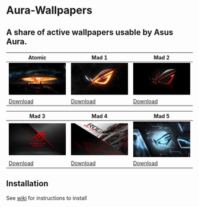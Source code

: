 # Aura-Wallpapers
## A share of active wallpapers usable by Asus Aura.

|Atomic|Mad 1|Mad 2|
|---|---|---|
|![ScreenShot](https://github.com/sylverbee/Aura-Wallpapers/blob/assets/atomic_preview.png)|![ScreenShot](https://github.com/sylverbee/Aura-Wallpapers/blob/assets/Mad%201_preview.png)|![ScreenShot](https://github.com/sylverbee/Aura-Wallpapers/blob/assets/Mad%202_preview.png)|
|[Download](https://github.com/sylverbee/Aura-Wallpapers/blob/main/Atomic.zip)|[Download](https://github.com/sylverbee/Aura-Wallpapers/blob/main/Mad%201.zip)|[Download](https://github.com/sylverbee/Aura-Wallpapers/blob/main/Atomic.zip)|[Download](https://github.com/sylverbee/Aura-Wallpapers/blob/main/Mad%202.zip)|

|Mad 3|Mad 4|Mad 5|
|---|---|---|
|![ScreenShot](https://github.com/sylverbee/Aura-Wallpapers/blob/assets/Mad%203_preview.png)|![ScreenShot](https://github.com/sylverbee/Aura-Wallpapers/blob/assets/Mad%204_preview.png)|![ScreenShot](https://github.com/sylverbee/Aura-Wallpapers/blob/assets/Mad%205_preview.png)|
|[Download](https://github.com/sylverbee/Aura-Wallpapers/blob/main/Mad%203.zip)|[Download](https://github.com/sylverbee/Aura-Wallpapers/blob/main/Mad%204.zip)|[Download](https://github.com/sylverbee/Aura-Wallpapers/blob/main/Atomic.zip)|[Download](https://github.com/sylverbee/Aura-Wallpapers/blob/main/Mad%205.zip)|

## Installation
See [wiki](https://github.com/sylverbee/Aura-Wallpapers/wiki) for instructions to install

